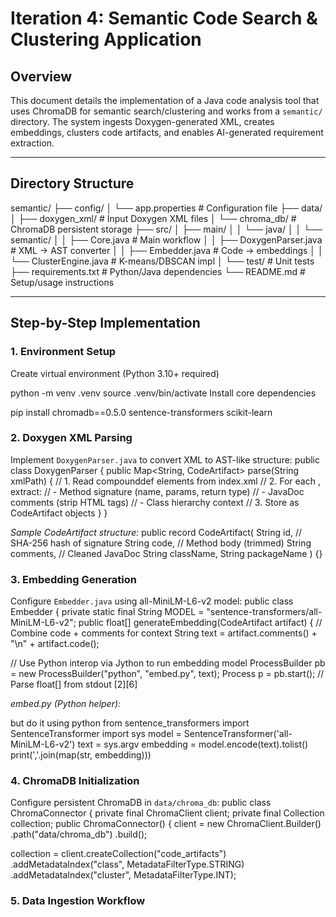 # Iteration 4: Semantic Code Search & Clustering Application

## Overview
This document details the implementation of a Java code analysis tool that uses ChromaDB for semantic search/clustering and works from a `semantic/` directory. The system ingests Doxygen-generated XML, creates embeddings, clusters code artifacts, and enables AI-generated requirement extraction.

---

## Directory Structure
semantic/
├── config/
│ └── app.properties # Configuration file
├── data/
│ ├── doxygen_xml/ # Input Doxygen XML files
│ └── chroma_db/ # ChromaDB persistent storage
├── src/
│ ├── main/
│ │ └── java/
│ │ └── semantic/
│ │ ├── Core.java # Main workflow
│ │ ├── DoxygenParser.java # XML → AST converter
│ │ ├── Embedder.java # Code → embeddings
│ │ └── ClusterEngine.java # K-means/DBSCAN impl
│ └── test/ # Unit tests
├── requirements.txt # Python/Java dependencies
└── README.md # Setup/usage instructions


---

## Step-by-Step Implementation

### 1. Environment Setup
Create virtual environment (Python 3.10+ required)

python -m venv .venv
source .venv/bin/activate
Install core dependencies

pip install chromadb==0.5.0 sentence-transformers scikit-learn


### 2. Doxygen XML Parsing
Implement `DoxygenParser.java` to convert XML to AST-like structure:
public class DoxygenParser {
public Map<String, CodeArtifact> parse(String xmlPath) {
// 1. Read compounddef elements from index.xml
// 2. For each <memberdef kind="function">, extract:
// - Method signature (name, params, return type)
// - JavaDoc comments (strip HTML tags)
// - Class hierarchy context
// 3. Store as CodeArtifact objects 
}
}

*Sample CodeArtifact structure:*
public record CodeArtifact(
String id, // SHA-256 hash of signature
String code, // Method body (trimmed)
String comments, // Cleaned JavaDoc
String className,
String packageName
) {}


### 3. Embedding Generation
Configure `Embedder.java` using all-MiniLM-L6-v2 model:
public class Embedder {
private static final String MODEL = "sentence-transformers/all-MiniLM-L6-v2";
public float[] generateEmbedding(CodeArtifact artifact) {
// Combine code + comments for context
String text = artifact.comments() + "\n" + artifact.code();

// Use Python interop via Jython to run embedding model
ProcessBuilder pb = new ProcessBuilder("python", "embed.py", text);
Process p = pb.start();
// Parse float[] from stdout [2][6]

*embed.py (Python helper):*


but do it using python 
from sentence_transformers import SentenceTransformer
import sys
model = SentenceTransformer('all-MiniLM-L6-v2')
text = sys.argv
embedding = model.encode(text).tolist()
print(','.join(map(str, embedding)))


### 4. ChromaDB Initialization
Configure persistent ChromaDB in `data/chroma_db`:
public class ChromaConnector {
private final ChromaClient client;
private final Collection collection;
public ChromaConnector() {
client = new ChromaClient.Builder()
.path("data/chroma_db")
.build();

collection = client.createCollection("code_artifacts")
    .addMetadataIndex("class", MetadataFilterType.STRING)
    .addMetadataIndex("cluster", MetadataFilterType.INT);


### 5. Data Ingestion Workflow

